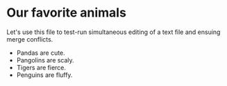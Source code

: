 # Our favorite animals

Let's use this file to test-run simultaneous editing of a text file and ensuing merge conflicts. 

- Pandas are cute.
- Pangolins are scaly.
- Tigers are fierce.
- Penguins are fluffy.
